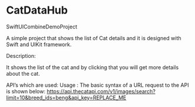 # CatDataHub
SwiftUICombineDemoProject

A simple project that shows the list of Cat details and it is designed with Swift and UIKit framework.


Description:

It shows the list of the cat and by clicking that you will get more details about the cat.



API’s which are used:
Usage : The basic syntax of a URL request to the API is shown below:
https://api.thecatapi.com/v1/images/search?limit=10&breed_ids=beng&api_key=REPLACE_ME
